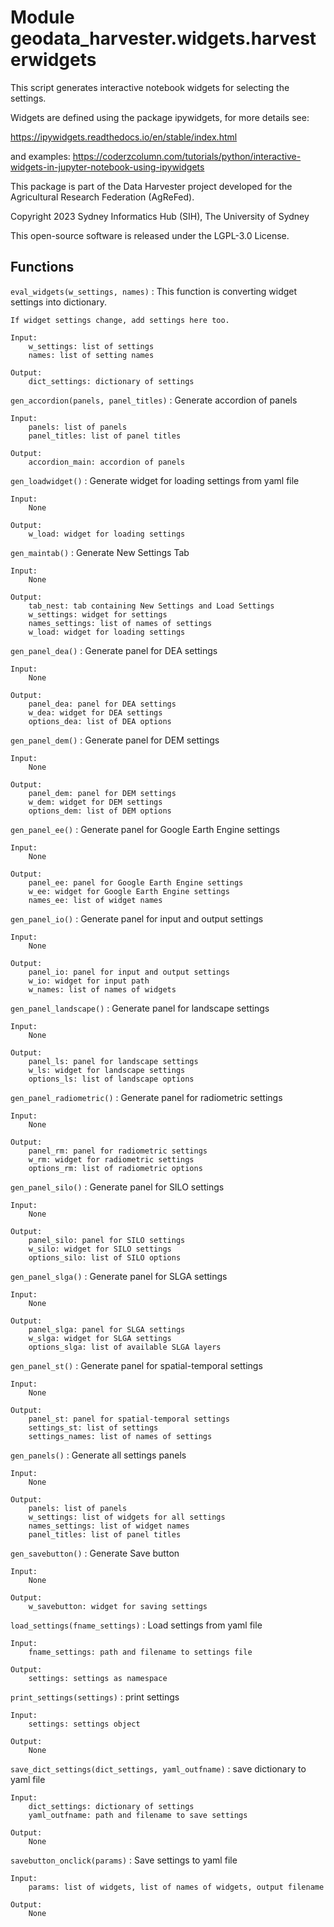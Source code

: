 Module geodata_harvester.widgets.harvesterwidgets
=================================================
This script generates interactive notebook widgets for selecting the settings.

Widgets are defined using the package ipywidgets, for more details see:

https://ipywidgets.readthedocs.io/en/stable/index.html

and examples:
https://coderzcolumn.com/tutorials/python/interactive-widgets-in-jupyter-notebook-using-ipywidgets

This package is part of the Data Harvester project developed for the Agricultural Research Federation (AgReFed).

Copyright 2023 Sydney Informatics Hub (SIH), The University of Sydney

This open-source software is released under the LGPL-3.0 License.

Functions
---------

    
`eval_widgets(w_settings, names)`
:   This function is converting widget settings into dictionary.
    
    If widget settings change, add settings here too.
    
    Input:
        w_settings: list of settings
        names: list of setting names
    
    Output:
        dict_settings: dictionary of settings

    
`gen_accordion(panels, panel_titles)`
:   Generate accordion of panels
    
    Input:
        panels: list of panels
        panel_titles: list of panel titles
    
    Output:
        accordion_main: accordion of panels

    
`gen_loadwidget()`
:   Generate widget for loading settings from yaml file
    
    Input:
        None
    
    Output:
        w_load: widget for loading settings

    
`gen_maintab()`
:   Generate New Settings Tab
    
    Input:
        None
    
    Output:
        tab_nest: tab containing New Settings and Load Settings
        w_settings: widget for settings
        names_settings: list of names of settings
        w_load: widget for loading settings

    
`gen_panel_dea()`
:   Generate panel for DEA settings
    
    Input:
        None
    
    Output:
        panel_dea: panel for DEA settings
        w_dea: widget for DEA settings
        options_dea: list of DEA options

    
`gen_panel_dem()`
:   Generate panel for DEM settings
    
    Input:
        None
    
    Output:
        panel_dem: panel for DEM settings
        w_dem: widget for DEM settings
        options_dem: list of DEM options

    
`gen_panel_ee()`
:   Generate panel for Google Earth Engine settings
    
    Input:
        None
    
    Output:
        panel_ee: panel for Google Earth Engine settings
        w_ee: widget for Google Earth Engine settings
        names_ee: list of widget names

    
`gen_panel_io()`
:   Generate panel for input and output settings
    
    Input:
        None
    
    Output:
        panel_io: panel for input and output settings
        w_io: widget for input path
        w_names: list of names of widgets

    
`gen_panel_landscape()`
:   Generate panel for landscape settings
    
    Input:
        None
    
    Output:
        panel_ls: panel for landscape settings
        w_ls: widget for landscape settings
        options_ls: list of landscape options

    
`gen_panel_radiometric()`
:   Generate panel for radiometric settings
    
    Input:
        None
    
    Output:
        panel_rm: panel for radiometric settings
        w_rm: widget for radiometric settings
        options_rm: list of radiometric options

    
`gen_panel_silo()`
:   Generate panel for SILO settings
    
    Input:
        None
    
    Output:
        panel_silo: panel for SILO settings
        w_silo: widget for SILO settings
        options_silo: list of SILO options

    
`gen_panel_slga()`
:   Generate panel for SLGA settings
    
    Input:
        None
    
    Output:
        panel_slga: panel for SLGA settings
        w_slga: widget for SLGA settings
        options_slga: list of available SLGA layers

    
`gen_panel_st()`
:   Generate panel for spatial-temporal settings
    
    Input:
        None
    
    Output:
        panel_st: panel for spatial-temporal settings
        settings_st: list of settings
        settings_names: list of names of settings

    
`gen_panels()`
:   Generate all settings panels
    
    Input:
        None
    
    Output:
        panels: list of panels
        w_settings: list of widgets for all settings
        names_settings: list of widget names
        panel_titles: list of panel titles

    
`gen_savebutton()`
:   Generate Save button
    
    Input:
        None
    
    Output:
        w_savebutton: widget for saving settings

    
`load_settings(fname_settings)`
:   Load settings from yaml file
    
    Input:
        fname_settings: path and filename to settings file
    
    Output:
        settings: settings as namespace

    
`print_settings(settings)`
:   print settings
    
    Input:
        settings: settings object
    
    Output: 
        None

    
`save_dict_settings(dict_settings, yaml_outfname)`
:   save dictionary to yaml file
    
    Input:
        dict_settings: dictionary of settings
        yaml_outfname: path and filename to save settings
    
    Output:
        None

    
`savebutton_onclick(params)`
:   Save settings to yaml file
    
    Input:
        params: list of widgets, list of names of widgets, output filename
    
    Output:
        None